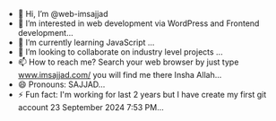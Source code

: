 - 👋 Hi, I’m @web-imsajjad
- 👀 I’m interested in web development via WordPress and Frontend development...
- 🌱 I’m currently learning JavaScript ...
- 💞️ I’m looking to collaborate on industry level projects ...
- 📫 How to reach me?  Search your web browser by just type www.imsajjad.com/   you will find me there Insha Allah...
- 😄 Pronouns: SAJJAD...
- ⚡ Fun fact: I'm working for last 2 years but I have create my first git account 23 September 2024 7:53 PM...

<!---
web-imsajjad/web-imsajjad is a ✨ special ✨ repository because its `README.md` (this file) appears on your GitHub profile.
You can click the Preview link to take a look at your changes.
--->
